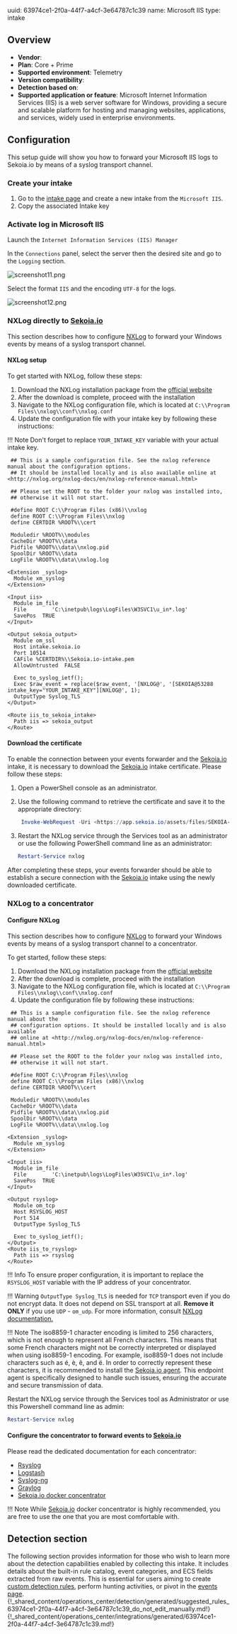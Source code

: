 uuid: 63974ce1-2f0a-44f7-a4cf-3e64787c1c39
name: Microsoft IIS
type: intake

## Overview
  - **Vendor**:
- **Plan**: Core + Prime
- **Supported environment**: Telemetry
- **Version compatibility**:
- **Detection based on**:
- **Supported application or feature**:
Microsoft Internet Information Services (IIS) is a web server software for Windows, providing a secure and scalable platform for hosting and managing websites, applications, and services, widely used in enterprise environments.



## Configuration

This setup guide will show you how to forward your Microsoft IIS logs to Sekoia.io by means of a syslog transport channel.

### Create your intake

1. Go to the [intake page](https://app.sekoia.io/operations/intakes) and create a new intake from the `Microsoft IIS`.
2. Copy the associated Intake key

### Activate log in Microsoft IIS

Launch the `Internet Information Services (IIS) Manager`

In the `Connections` panel, select the server then the desired site and go to the `Logging` section.

![screenshot11.png](/assets/operation_center/integration_catalog/application/microsoft-iis/screenshot11.png)

Select the format `IIS` and the encoding `UTF-8` for the logs.

![screenshot12.png](/assets/operation_center/integration_catalog/application/microsoft-iis/screenshot12.png)

### NXLog directly to [Sekoia.io](http://sekoia.io/)

This section describes how to configure [NXLog](https://nxlog.co/) to forward your Windows events by means of a syslog transport channel.

#### NXLog setup

To get started with NXLog, follow these steps:

1. Download the NXLog installation package from the [official website](https://nxlog.co/products/all/download)
2. After the download is complete, proceed with the installation
3. Navigate to the NXLog configuration file, which is located at `C:\\Program Files\\nxlog\\conf\\nxlog.conf`
4. Update the configuration file with your intake key by following these instructions:

!!! Note
    Don't forget to replace `YOUR_INTAKE_KEY` variable with your actual intake key.

```
 ## This is a sample configuration file. See the nxlog reference manual about the configuration options.
 ## It should be installed locally and is also available online at <http://nxlog.org/nxlog-docs/en/nxlog-reference-manual.html>

 ## Please set the ROOT to the folder your nxlog was installed into,
 ## otherwise it will not start.

 #define ROOT C:\\Program Files (x86)\\nxlog
 define ROOT C:\\Program Files\\nxlog
 define CERTDIR %ROOT%\\cert

 Moduledir %ROOT%\\modules
 CacheDir %ROOT%\\data
 Pidfile %ROOT%\\data\\nxlog.pid
 SpoolDir %ROOT%\\data
 LogFile %ROOT%\\data\\nxlog.log

<Extension _syslog>
  Module xm_syslog
</Extension>

<Input iis>
  Module im_file
  File        'C:\inetpub\logs\LogFiles\W3SVC1\u_in*.log'
  SavePos  TRUE
</Input>

<Output sekoia_output>
  Module om_ssl
  Host intake.sekoia.io
  Port 10514
  CAFile %CERTDIR%\\Sekoia.io-intake.pem
  AllowUntrusted  FALSE

  Exec to_syslog_ietf();
  Exec $raw_event = replace($raw_event, '[NXLOG@', '[SEKOIA@53288 intake_key="YOUR_INTAKE_KEY"][NXLOG@', 1);
  OutputType Syslog_TLS
</Output>

<Route iis_to_sekoia_intake>
  Path iis => sekoia_output
</Route>

```

#### Download the certificate

To enable the connection between your events forwarder and the [Sekoia.io](http://sekoia.io/) intake, it is necessary to download the [Sekoia.io](http://sekoia.io/) intake certificate. Please follow these steps:

1. Open a PowerShell console as an administrator.
2. Use the following command to retrieve the certificate and save it to the appropriate directory:
    
    ```powershell
     Invoke-WebRequest -Uri <https://app.sekoia.io/assets/files/SEKOIA-IO-intake.pem> -OutFile 'C:\\Program Files\\nxlog\\cert\\Sekoia.io-intake.pem'
    
    ```
    
3. Restart the NXLog service through the Services tool as an administrator or use the following PowerShell command line as an administrator:
    
    ```powershell
    Restart-Service nxlog
    
    ```
    

After completing these steps, your events forwarder should be able to establish a secure connection with the [Sekoia.io](http://sekoia.io/) intake using the newly downloaded certificate.

### NXLog to a concentrator

#### Configure NXLog

This section describes how to configure [NXLog](https://nxlog.co/) to forward your Windows events by means of a syslog transport channel to a concentrator.

To get started, follow these steps:

1. Download the NXLog installation package from the [official website](https://nxlog.co/products/all/download)
2. After the download is complete, proceed with the installation
3. Navigate to the NXLog configuration file, which is located at `C:\\Program Files\\nxlog\\conf\\nxlog.conf`
4. Update the configuration file by following these instructions:

```
 ## This is a sample configuration file. See the nxlog reference manual about the
 ## configuration options. It should be installed locally and is also available
 ## online at <http://nxlog.org/nxlog-docs/en/nxlog-reference-manual.html>

 ## Please set the ROOT to the folder your nxlog was installed into,
 ## otherwise it will not start.

 #define ROOT C:\\Program Files\\nxlog
 define ROOT C:\\Program Files (x86)\\nxlog
 define CERTDIR %ROOT%\\cert

 Moduledir %ROOT%\\modules
 CacheDir %ROOT%\\data
 Pidfile %ROOT%\\data\\nxlog.pid
 SpoolDir %ROOT%\\data
 LogFile %ROOT%\\data\\nxlog.log

<Extension _syslog>
  Module xm_syslog
</Extension>

<Input iis>
  Module im_file
  File        'C:\inetpub\logs\LogFiles\W3SVC1\u_in*.log'
  SavePos  TRUE
</Input>

<Output rsyslog>
  Module om_tcp
  Host RSYSLOG_HOST
  Port 514
  OutputType Syslog_TLS

  Exec to_syslog_ietf();
</Output>
<Route iis_to_rsyslog>
  Path iis => rsyslog
</Route>

```

!!! Info
    To ensure proper configuration, it is important to replace the `RSYSLOG_HOST` variable with the IP address of your concentrator.

!!! Warning
    `OutputType Syslog_TLS` is needed for `TCP` transport even if you do not encrypt data. It does not depend on SSL transport at all.
    **Remove it ONLY** if you use `UDP` - `om_udp`.
    For more information, consult [NXLog documentation.](https://docs.nxlog.co/refman/current/xm/syslog.html)

!!! Note
    The iso8859-1 character encoding is limited to 256 characters, which is not enough to represent all French characters. This means that some French characters might not be correctly interpreted or displayed when using iso8859-1 encoding. For example, iso8859-1 does not include characters such as é, è, ê, and ë.
    In order to correctly represent these characters, it is recommended to install the [Sekoia.io agent](https://docs.sekoia.io/integration/integrations/endpoint/sekoiaio/). This endpoint agent is specifically designed to handle such issues, ensuring the accurate and secure transmission of data.

Restart the NXLog service through the Services tool as Administrator or use this Powershell command line as admin:

```powershell
Restart-Service nxlog

```

#### Configure the concentrator to forward events to [Sekoia.io](http://sekoia.io/)

Please read the dedicated documentation for each concentrator:

- [Rsyslog](https://www.notion.so/ingestion_methods/syslog/overview/)
- [Logstash](https://www.notion.so/ingestion_methods/logstash/)
- [Syslog-ng](https://www.notion.so/ingestion_methods/syslog-ng/)
- [Graylog](https://www.notion.so/ingestion_methods/graylog/)
- [Sekoia.io docker concentrator](https://www.notion.so/ingestion_methods/sekoiaio_forwarder/)

!!! Note
    While [Sekoia.io](http://sekoia.io/) docker concentrator is highly recommended, you are free to use the one that you are most comfortable with.
## Detection section

The following section provides information for those who wish to learn more about the detection capabilities enabled by collecting this intake. It includes details about the built-in rule catalog, event categories, and ECS fields extracted from raw events. This is essential for users aiming to create [custom detection rules](/docs/xdr/features/detect/sigma.md), perform hunting activities, or pivot in the [events page](/docs/xdr/features/investigate/events.md).
{!_shared_content/operations_center/detection/generated/suggested_rules_63974ce1-2f0a-44f7-a4cf-3e64787c1c39_do_not_edit_manually.md!}
{!_shared_content/operations_center/integrations/generated/63974ce1-2f0a-44f7-a4cf-3e64787c1c39.md!}

